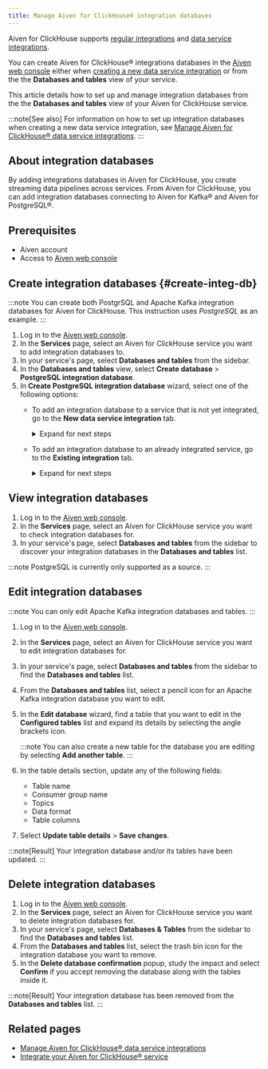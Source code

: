 ```yaml
---
title: Manage Aiven for ClickHouse® integration databases
---
```


Aiven for ClickHouse supports
[regular integrations](/docs/products/clickhouse/howto/list-integrations) and
[data service integrations](/docs/products/clickhouse/howto/data-service-integration).

You can create Aiven for ClickHouse® integrations databases in the
[Aiven web console](https://console.aiven.io/) either when
[creating a new data service integration](/docs/products/clickhouse/howto/integration-databases#create-integ-db) or from the the **Databases and tables** view of your
service.

This article details how to set up and manage integration databases from
the the **Databases and tables** view of your Aiven for ClickHouse
service.

:::note[See also]
For information on how to set up integration databases when creating a
new data service integration, see
[Manage Aiven for ClickHouse® data service integrations](/docs/products/clickhouse/howto/data-service-integration).
:::

## About integration databases

By adding integrations databases in Aiven for ClickHouse, you create
streaming data pipelines across services. From Aiven for ClickHouse, you
can add integration databases connecting to Aiven for Kafka® and Aiven
for PostgreSQL®.

## Prerequisites

-   Aiven account
-   Access to [Aiven web console](https://console.aiven.io/)

## Create integration databases {#create-integ-db}

:::note
You can create both PostgrSQL and Apache Kafka integration databases for
Aiven for ClickHouse. This instruction uses *PostgreSQL* as an example.
:::

1.  Log in to the [Aiven web console](https://console.aiven.io/).
2.  In the **Services** page, select an Aiven for ClickHouse service you
    want to add integration databases to.
3.  In your service's page, select **Databases and tables** from the
    sidebar.
4.  In the **Databases and tables** view, select **Create database** \>
    **PostgreSQL integration database**.
5.  In **Create PostgreSQL integration database** wizard, select one of
    the following options:
    -   To add an integration database to a service that is not yet
        integrated, go to the **New data service integration** tab.

        <details><summary>
        Expand for next steps
        </summary>

        1.  Select a service from the list of services available for
            integration.
        2.  Select **Continue**.
        3.  In the **Add integration databases** section, enter database
            names and schema names and select **Integrate & Create**
            when ready.

        You can preview the created databases by selecting **Databases
        and tables** from the sidebar.

        </details>

    -   To add an integration database to an already integrated service,
        go to the **Existing integration** tab.

        <details><summary>
        Expand for next steps
        </summary>

        1.  Select a service from the list of integrated services.
        2.  Select **Continue**.
        3.  In the **Add integration databases** section, enter database
            names and schema names and select **Create** when ready.

        You can preview the created databases by selecting **Databases
        and tables** from the sidebar.

        </details>

## View integration databases

1.  Log in to the [Aiven web console](https://console.aiven.io/).
2.  In the **Services** page, select an Aiven for ClickHouse service you
    want to check integration databases for.
3.  In your service's page, select **Databases and tables** from the
    sidebar to discover your integration databases in the **Databases
    and tables** list.

:::note
PostgreSQL is currently only supported as a source.
:::

## Edit integration databases

:::note
You can only edit Apache Kafka integration databases and tables.
:::

1.  Log in to the [Aiven web console](https://console.aiven.io/).

2.  In the **Services** page, select an Aiven for ClickHouse service you
    want to edit integration databases for.

3.  In your service's page, select **Databases and tables** from the
    sidebar to find the **Databases and tables** list.

4.  From the **Databases and tables** list, select a pencil icon for an
    Apache Kafka integration database you want to edit.

5.  In the **Edit database** wizard, find a table that you want to edit
    in the **Configured tables** list and expand its details by
    selecting the angle brackets icon.

    :::note
    You can also create a new table for the database you are editing by
    selecting **Add another table**.
    :::

6.  In the table details section, update any of the following fields:

    -   Table name
    -   Consumer group name
    -   Topics
    -   Data format
    -   Table columns

7.  Select **Update table details** \> **Save changes**.

:::note[Result]
Your integration database and/or its tables have been updated.
:::

## Delete integration databases

1.  Log in to the [Aiven web console](https://console.aiven.io/).
2.  In the **Services** page, select an Aiven for ClickHouse service you
    want to delete integration databases for.
3.  In your service's page, select **Databases & Tables** from the
    sidebar to find the **Databases and tables** list.
4.  From the **Databases and tables** list, select the trash bin icon
    for the integration database you want to remove.
5.  In the **Delete database confirmation** popup, study the impact and
    select **Confirm** if you accept removing the database along with
    the tables inside it.

:::note[Result]
Your integration database has been removed from the **Databases and
tables** list.
:::

## Related pages

-   [Manage Aiven for ClickHouse® data service integrations](/docs/products/clickhouse/howto/data-service-integration)
-   [Integrate your Aiven for ClickHouse® service](/docs/products/clickhouse/howto/list-integrations)
